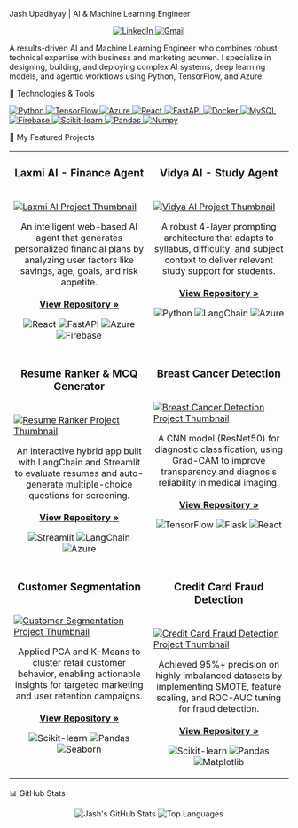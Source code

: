 Jash Upadhyay | AI & Machine Learning Engineer
<p align="center">
<a href="https://www.linkedin.com/in/jashupadhyay-ai/" target="_blank">
<img src="https://img.shields.io/badge/LinkedIn-0077B5?style=for-the-badge&logo=linkedin&logoColor=white" alt="LinkedIn"/>
</a>
<a href="mailto:jashupadhyay279@gmail.com">
<img src="https://img.shields.io/badge/Gmail-D14836?style=for-the-badge&logo=gmail&logoColor=white" alt="Gmail"/>
</a>
</p>

A results-driven AI and Machine Learning Engineer who combines robust technical expertise with business and marketing acumen. I specialize in designing, building, and deploying complex AI systems, deep learning models, and agentic workflows using Python, TensorFlow, and Azure.

🔧 Technologies & Tools
<p align="left">
<a href="https://www.python.org" target="_blank"> <img src="https://img.shields.io/badge/Python-3776AB?style=for-the-badge&logo=python&logoColor=white" alt="Python"/> </a>
<a href="https://www.tensorflow.org" target="_blank"> <img src="https://img.shields.io/badge/TensorFlow-FF6F00?style=for-the-badge&logo=tensorflow&logoColor=white" alt="TensorFlow"/> </a>
<a href="https://azure.microsoft.com" target="_blank"> <img src="https://img.shields.io/badge/Azure-0078D4?style=for-the-badge&logo=microsoftazure&logoColor=white" alt="Azure"/> </a>
<a href="https://reactjs.org/" target="_blank"> <img src="https://img.shields.io/badge/React-20232A?style=for-the-badge&logo=react&logoColor=61DAFB" alt="React"/> </a>
<a href="https://www.fastapi.tiangolo.com/" target="_blank"> <img src="https://img.shields.io/badge/FastAPI-009688?style=for-the-badge&logo=fastapi&logoColor=white" alt="FastAPI"/> </a>
<a href="https://www.docker.com/" target="_blank"> <img src="https://img.shields.io/badge/Docker-2496ED?style=for-the-badge&logo=docker&logoColor=white" alt="Docker"/> </a>
<a href="https://www.mysql.com/" target="_blank"> <img src="https://img.shields.io/badge/MySQL-4479A1?style=for-the-badge&logo=mysql&logoColor=white" alt="MySQL"/> </a>
<a href="https://firebase.google.com/" target="_blank"> <img src="https://img.shields.io/badge/Firebase-FFCA28?style=for-the-badge&logo=firebase&logoColor=black" alt="Firebase"/> </a>
<a href="https://scikit-learn.org/" target="_blank"> <img src="https://img.shields.io/badge/Scikit--Learn-F7931E?style=for-the-badge&logo=scikit-learn&logoColor=white" alt="Scikit-learn"/> </a>
<a href="https://pandas.pydata.org/" target="_blank"> <img src="https://img.shields.io/badge/Pandas-150458?style=for-the-badge&logo=pandas&logoColor=white" alt="Pandas"/> </a>
<a href="https://numpy.org/" target="_blank"> <img src="https://img.shields.io/badge/Numpy-013243?style=for-the-badge&logo=numpy&logoColor=white" alt="Numpy"/> </a>
</p>

🚀 My Featured Projects
<table width="100%">
<tr>
<td width="50%" valign="top">
<h3 align="center">Laxmi AI - Finance Agent</h3>
<br />
<a href="https://github.com/upadhyay-jash/laxmi-ai" target="_blank">
<img src="https://placehold.co/400x250/1f2937/ffffff?text=Laxmi+AI" alt="Laxmi AI Project Thumbnail">
</a>
<br />
<p align="center">
An intelligent web-based AI agent that generates personalized financial plans by analyzing user factors like savings, age, goals, and risk appetite.
<br /><br />
<a href="https://github.com/upadhyay-jash/laxmi-ai" target="_blank"><strong>View Repository &raquo;</strong></a>
</p>
<p align="center">
<img src="https://img.shields.io/badge/React-20232A?style=for-the-badge&logo=react&logoColor=61DAFB" alt="React"/>
<img src="https://img.shields.io/badge/FastAPI-009688?style=for-the-badge&logo=fastapi&logoColor=white" alt="FastAPI"/>
<img src="https://img.shields.io/badge/Azure-0078D4?style=for-the-badge&logo=microsoftazure&logoColor=white" alt="Azure"/>
<img src="https://img.shields.io/badge/Firebase-FFCA28?style=for-the-badge&logo=firebase&logoColor=black" alt="Firebase"/>
</p>
</td>
<td width="50%" valign="top">
<h3 align="center">Vidya AI - Study Agent</h3>
<br />
<a href="https://github.com/upadhyay-jash/vidya-ai" target="_blank">
<img src="https://placehold.co/400x250/3b82f6/ffffff?text=Vidya+AI" alt="Vidya AI Project Thumbnail">
</a>
<br />
<p align="center">
A robust 4-layer prompting architecture that adapts to syllabus, difficulty, and subject context to deliver relevant study support for students.
<br /><br />
<a href="https://github.com/upadhyay-jash/vidya-ai" target="_blank"><strong>View Repository &raquo;</strong></a>
</p>
<p align="center">
<img src="https://img.shields.io/badge/Python-3776AB?style=for-the-badge&logo=python&logoColor=white" alt="Python"/>
<img src="https://img.shields.io/badge/LangChain-FFFFFF?style=for-the-badge&logo=langchain&logoColor=black" alt="LangChain"/>
<img src="https://img.shields.io/badge/Azure-0078D4?style=for-the-badge&logo=microsoftazure&logoColor=white" alt="Azure"/>
</p>
</td>
</tr>
<tr>
<td width="50%" valign="top">
<h3 align="center">Resume Ranker & MCQ Generator</h3>
<br />
<a href="https://github.com/upadhyay-jash/resume-ranker" target="_blank">
<img src="https://placehold.co/400x250/10b981/ffffff?text=Resume+Ranker" alt="Resume Ranker Project Thumbnail">
</a>
<br />
<p align="center">
An interactive hybrid app built with LangChain and Streamlit to evaluate resumes and auto-generate multiple-choice questions for screening.
<br /><br />
<a href="https://github.com/upadhyay-jash/resume-ranker" target="_blank"><strong>View Repository &raquo;</strong></a>
</p>
<p align="center">
<img src="https://img.shields.io/badge/Streamlit-FF4B4B?style=for-the-badge&logo=streamlit&logoColor=white" alt="Streamlit"/>
<img src="https://img.shields.io/badge/LangChain-FFFFFF?style=for-the-badge&logo=langchain&logoColor=black" alt="LangChain"/>
<img src="https://img.shields.io/badge/Azure-0078D4?style=for-the-badge&logo=microsoftazure&logoColor=white" alt="Azure"/>
</p>
</td>
<td width="50%" valign="top">
<h3 align="center">Breast Cancer Detection</h3>
<br />
<a href="https://github.com/upadhyay-jash/cancer-detection" target="_blank">
<img src="https://placehold.co/400x250/ec4899/ffffff?text=Cancer+Detection" alt="Breast Cancer Detection Project Thumbnail">
</a>
<br />
<p align="center">
A CNN model (ResNet50) for diagnostic classification, using Grad-CAM to improve transparency and diagnosis reliability in medical imaging.
<br /><br />
<a href="https://github.com/upadhyay-jash/cancer-detection" target="_blank"><strong>View Repository &raquo;</strong></a>
</p>
<p align="center">
<img src="https://img.shields.io/badge/TensorFlow-FF6F00?style=for-the-badge&logo=tensorflow&logoColor=white" alt="TensorFlow"/>
<img src="https://img.shields.io/badge/Flask-000000?style=for-the-badge&logo=flask&logoColor=white" alt="Flask"/>
<img src="https://img.shields.io/badge/React-20232A?style=for-the-badge&logo=react&logoColor=61DAFB" alt="React"/>
</p>
</td>
<!-- Row 3 -->
<tr>
<td width="50%" valign="top">
<h3 align="center">Customer Segmentation</h3>
<br />
<a href="https://github.com/upadhyay-jash/customer-segmentation" target="_blank">
<img src="https://placehold.co/400x250/f59e0b/ffffff?text=Customer+Segmentation" alt="Customer Segmentation Project Thumbnail">
</a>
<br />
<p align="center">
Applied PCA and K-Means to cluster retail customer behavior, enabling actionable insights for targeted marketing and user retention campaigns.
<br /><br />
<a href="https://github.com/upadhyay-jash/customer-segmentation" target="_blank"><strong>View Repository &raquo;</strong></a>
</p>
<p align="center">
<img src="https://img.shields.io/badge/Scikit--Learn-F7931E?style=for-the-badge&logo=scikit-learn&logoColor=white" alt="Scikit-learn"/>
<img src="https://img.shields.io/badge/Pandas-150458?style=for-the-badge&logo=pandas&logoColor=white" alt="Pandas"/>
<img src="https://img.shields.io/badge/Seaborn-3670A0?style=for-the-badge&logo=seaborn&logoColor=white" alt="Seaborn"/>
</p>
</td>
<td width="50%" valign="top">
<h3 align="center">Credit Card Fraud Detection</h3>
<br />
<a href="https://github.com/upadhyay-jash/fraud-detection" target="_blank">
<img src="https://placehold.co/400x250/ef4444/ffffff?text=Fraud+Detection" alt="Credit Card Fraud Detection Project Thumbnail">
</a>
<br />
<p align="center">
Achieved 95%+ precision on highly imbalanced datasets by implementing SMOTE, feature scaling, and ROC-AUC tuning for fraud detection.
<br /><br />
<a href="https://github.com/upadhyay-jash/fraud-detection" target="_blank"><strong>View Repository &raquo;</strong></a>
</p>
<p align="center">
<img src="https://img.shields.io/badge/Scikit--Learn-F7931E?style=for-the-badge&logo=scikit-learn&logoColor=white" alt="Scikit-learn"/>
<img src="https://img.shields.io/badge/Pandas-150458?style=for-the-badge&logo=pandas&logoColor=white" alt="Pandas"/>
<img src="https://img.shields.io/badge/Matplotlib-3776AB?style=for-the-badge&logo=matplotlib&logoColor=white" alt="Matplotlib"/>
</p>
</td>
</tr>
</table>

📊 GitHub Stats
<p align="center">
<img src="https://github-readme-stats.vercel.app/api?username=upadhyay-jash&show_icons=true&theme=radical&hide_border=true&count_private=true" alt="Jash's GitHub Stats" />
<img src="https://github-readme-stats.vercel.app/api/top-langs/?username=upadhyay-jash&layout=compact&theme=radical&hide_border=true" alt="Top Languages" />
</p>

